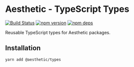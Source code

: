 # Aesthetic - TypeScript Types

[![Build Status](https://github.com/milesj/aesthetic/workflows/Build/badge.svg)](https://github.com/milesj/aesthetic/actions?query=branch%3Amaster)
[![npm version](https://badge.fury.io/js/%40aesthetic%types.svg)](https://www.npmjs.com/package/@aesthetic/types)
[![npm deps](https://david-dm.org/milesj/aesthetic.svg?path=packages/types)](https://www.npmjs.com/package/@aesthetic/types)

Reusable TypeScript types for Aesthetic packages.

## Installation

```
yarn add @aesthetic/types
```

